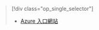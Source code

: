 > [!div class="op_single_selector"]
> * [Azure 入口網站](../articles/storage/common/storage-create-storage-account.md)
> 
> 

